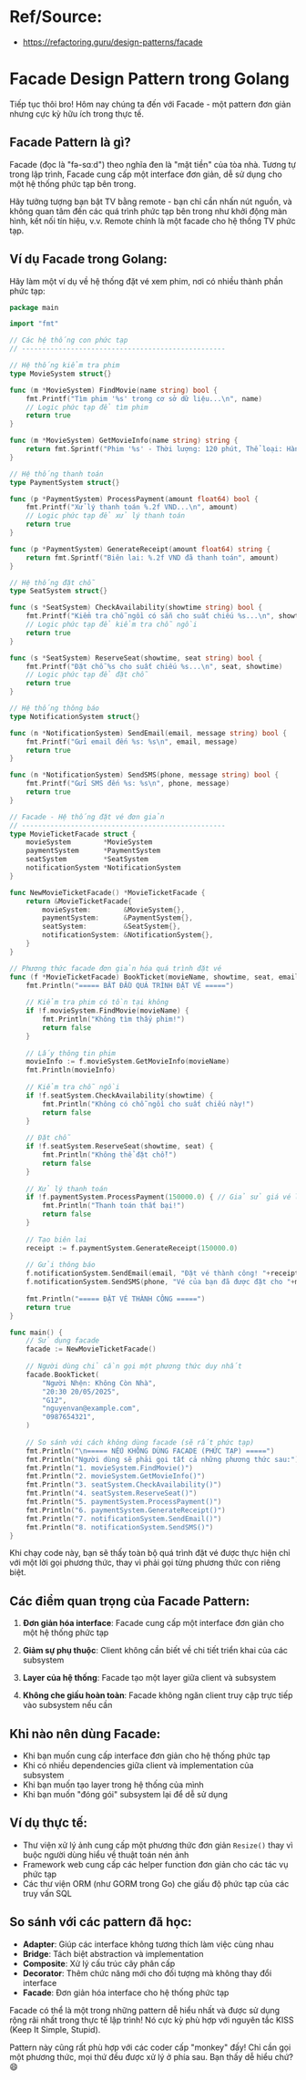 # Ref/Source: 
- https://refactoring.guru/design-patterns/facade

# Facade Design Pattern trong Golang

Tiếp tục thôi bro! Hôm nay chúng ta đến với Facade - một pattern đơn giản nhưng cực kỳ hữu ích trong thực tế.

## Facade Pattern là gì?

Facade (đọc là "fə-sɑːd") theo nghĩa đen là "mặt tiền" của tòa nhà. Tương tự trong lập trình, Facade cung cấp một interface đơn giản, dễ sử dụng cho một hệ thống phức tạp bên trong.

Hãy tưởng tượng bạn bật TV bằng remote - bạn chỉ cần nhấn nút nguồn, và không quan tâm đến các quá trình phức tạp bên trong như khởi động màn hình, kết nối tín hiệu, v.v. Remote chính là một facade cho hệ thống TV phức tạp.

## Ví dụ Facade trong Golang:

Hãy làm một ví dụ về hệ thống đặt vé xem phim, nơi có nhiều thành phần phức tạp:

```go
package main

import "fmt"

// Các hệ thống con phức tạp
// --------------------------------------------------

// Hệ thống kiểm tra phim
type MovieSystem struct{}

func (m *MovieSystem) FindMovie(name string) bool {
    fmt.Printf("Tìm phim '%s' trong cơ sở dữ liệu...\n", name)
    // Logic phức tạp để tìm phim
    return true
}

func (m *MovieSystem) GetMovieInfo(name string) string {
    return fmt.Sprintf("Phim '%s' - Thời lượng: 120 phút, Thể loại: Hành động", name)
}

// Hệ thống thanh toán
type PaymentSystem struct{}

func (p *PaymentSystem) ProcessPayment(amount float64) bool {
    fmt.Printf("Xử lý thanh toán %.2f VND...\n", amount)
    // Logic phức tạp để xử lý thanh toán
    return true
}

func (p *PaymentSystem) GenerateReceipt(amount float64) string {
    return fmt.Sprintf("Biên lai: %.2f VND đã thanh toán", amount)
}

// Hệ thống đặt chỗ
type SeatSystem struct{}

func (s *SeatSystem) CheckAvailability(showtime string) bool {
    fmt.Printf("Kiểm tra chỗ ngồi có sẵn cho suất chiếu %s...\n", showtime)
    // Logic phức tạp để kiểm tra chỗ ngồi
    return true
}

func (s *SeatSystem) ReserveSeat(showtime, seat string) bool {
    fmt.Printf("Đặt chỗ %s cho suất chiếu %s...\n", seat, showtime)
    // Logic phức tạp để đặt chỗ
    return true
}

// Hệ thống thông báo
type NotificationSystem struct{}

func (n *NotificationSystem) SendEmail(email, message string) bool {
    fmt.Printf("Gửi email đến %s: %s\n", email, message)
    return true
}

func (n *NotificationSystem) SendSMS(phone, message string) bool {
    fmt.Printf("Gửi SMS đến %s: %s\n", phone, message)
    return true
}

// Facade - Hệ thống đặt vé đơn giản
// --------------------------------------------------
type MovieTicketFacade struct {
    movieSystem        *MovieSystem
    paymentSystem      *PaymentSystem
    seatSystem         *SeatSystem
    notificationSystem *NotificationSystem
}

func NewMovieTicketFacade() *MovieTicketFacade {
    return &MovieTicketFacade{
        movieSystem:        &MovieSystem{},
        paymentSystem:      &PaymentSystem{},
        seatSystem:         &SeatSystem{},
        notificationSystem: &NotificationSystem{},
    }
}

// Phương thức facade đơn giản hóa quá trình đặt vé
func (f *MovieTicketFacade) BookTicket(movieName, showtime, seat, email, phone string) bool {
    fmt.Println("===== BẮT ĐẦU QUÁ TRÌNH ĐẶT VÉ =====")
    
    // Kiểm tra phim có tồn tại không
    if !f.movieSystem.FindMovie(movieName) {
        fmt.Println("Không tìm thấy phim!")
        return false
    }
    
    // Lấy thông tin phim
    movieInfo := f.movieSystem.GetMovieInfo(movieName)
    fmt.Println(movieInfo)
    
    // Kiểm tra chỗ ngồi
    if !f.seatSystem.CheckAvailability(showtime) {
        fmt.Println("Không có chỗ ngồi cho suất chiếu này!")
        return false
    }
    
    // Đặt chỗ
    if !f.seatSystem.ReserveSeat(showtime, seat) {
        fmt.Println("Không thể đặt chỗ!")
        return false
    }
    
    // Xử lý thanh toán
    if !f.paymentSystem.ProcessPayment(150000.0) { // Giả sử giá vé là 150,000 VND
        fmt.Println("Thanh toán thất bại!")
        return false
    }
    
    // Tạo biên lai
    receipt := f.paymentSystem.GenerateReceipt(150000.0)
    
    // Gửi thông báo
    f.notificationSystem.SendEmail(email, "Đặt vé thành công! "+receipt)
    f.notificationSystem.SendSMS(phone, "Vé của bạn đã được đặt cho "+movieName)
    
    fmt.Println("===== ĐẶT VÉ THÀNH CÔNG =====")
    return true
}

func main() {
    // Sử dụng facade
    facade := NewMovieTicketFacade()
    
    // Người dùng chỉ cần gọi một phương thức duy nhất
    facade.BookTicket(
        "Người Nhện: Không Còn Nhà",
        "20:30 20/05/2025",
        "G12",
        "nguyenvan@example.com",
        "0987654321",
    )
    
    // So sánh với cách không dùng facade (sẽ rất phức tạp)
    fmt.Println("\n===== NẾU KHÔNG DÙNG FACADE (PHỨC TẠP) =====")
    fmt.Println("Người dùng sẽ phải gọi tất cả những phương thức sau:")
    fmt.Println("1. movieSystem.FindMovie()")
    fmt.Println("2. movieSystem.GetMovieInfo()")
    fmt.Println("3. seatSystem.CheckAvailability()")
    fmt.Println("4. seatSystem.ReserveSeat()")
    fmt.Println("5. paymentSystem.ProcessPayment()")
    fmt.Println("6. paymentSystem.GenerateReceipt()")
    fmt.Println("7. notificationSystem.SendEmail()")
    fmt.Println("8. notificationSystem.SendSMS()")
}
```

Khi chạy code này, bạn sẽ thấy toàn bộ quá trình đặt vé được thực hiện chỉ với một lời gọi phương thức, thay vì phải gọi từng phương thức con riêng biệt.

## Các điểm quan trọng của Facade Pattern:

1. **Đơn giản hóa interface**: Facade cung cấp một interface đơn giản cho một hệ thống phức tạp

2. **Giảm sự phụ thuộc**: Client không cần biết về chi tiết triển khai của các subsystem

3. **Layer của hệ thống**: Facade tạo một layer giữa client và subsystem

4. **Không che giấu hoàn toàn**: Facade không ngăn client truy cập trực tiếp vào subsystem nếu cần

## Khi nào nên dùng Facade:

- Khi bạn muốn cung cấp interface đơn giản cho hệ thống phức tạp
- Khi có nhiều dependencies giữa client và implementation của subsystem
- Khi bạn muốn tạo layer trong hệ thống của mình
- Khi bạn muốn "đóng gói" subsystem lại để dễ sử dụng

## Ví dụ thực tế:

- Thư viện xử lý ảnh cung cấp một phương thức đơn giản `Resize()` thay vì buộc người dùng hiểu về thuật toán nén ảnh
- Framework web cung cấp các helper function đơn giản cho các tác vụ phức tạp
- Các thư viện ORM (như GORM trong Go) che giấu độ phức tạp của các truy vấn SQL

## So sánh với các pattern đã học:

- **Adapter**: Giúp các interface không tương thích làm việc cùng nhau
- **Bridge**: Tách biệt abstraction và implementation
- **Composite**: Xử lý cấu trúc cây phân cấp
- **Decorator**: Thêm chức năng mới cho đối tượng mà không thay đổi interface
- **Facade**: Đơn giản hóa interface cho hệ thống phức tạp

Facade có thể là một trong những pattern dễ hiểu nhất và được sử dụng rộng rãi nhất trong thực tế lập trình! Nó cực kỳ phù hợp với nguyên tắc KISS (Keep It Simple, Stupid).

Pattern này cũng rất phù hợp với các coder cấp "monkey" đấy! Chỉ cần gọi một phương thức, mọi thứ đều được xử lý ở phía sau. Bạn thấy dễ hiểu chứ? 😄
